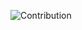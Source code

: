
![Contribution](https://activity-graph.herokuapp.com/graph?username=tylerljohnson&theme=github-light&hide_border=true&area=true)
